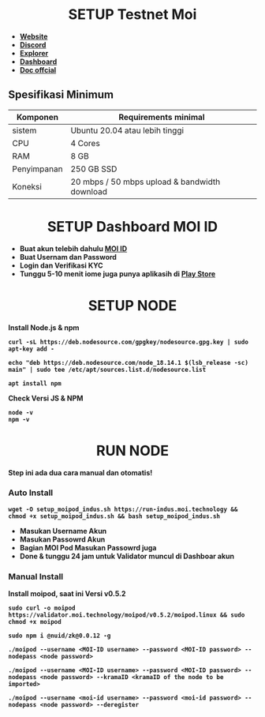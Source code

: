 <h1 align="center"><strong>SETUP Testnet Moi<strong></h1>

- [Website](https://iome.ai/)
- [Discord](https://discord.gg/jjx8sJ8TkB)
- [Explorer](https://voyage.moi.technology/)
- [Dashboard](https://iome.ai/signup)
- [Doc offcial](https://validator.moi.technology/docs?activeTab=CLI)

## Spesifikasi Minimum

| Komponen    | Requirements minimal                          |
| ----------- | --------------------------------------------- |
| sistem      | Ubuntu 20.04 atau lebih tinggi                |
| CPU         | 4 Cores                                       |
| RAM         | 8 GB                                          |
| Penyimpanan | 250 GB SSD                                    |
| Koneksi     | 20 mbps / 50 mbps upload & bandwidth download |

<h1 align="center"><strong>SETUP Dashboard MOI ID<strong></h1>

- Buat akun telebih dahulu [MOI ID](https://iome.ai/)
- Buat Usernam dan Password
- Login dan Verifikasi KYC
- Tunggu 5-10 menit iome juga punya aplikasih di [Play Store](https://play.google.com/store/apps/details?id=com.sarvalabs.iome)

<h1 align="center"><strong>SETUP NODE<strong></h1>

Install Node.js & npm

```
curl -sL https://deb.nodesource.com/gpgkey/nodesource.gpg.key | sudo apt-key add -
```

```
echo "deb https://deb.nodesource.com/node_18.14.1 $(lsb_release -sc) main" | sudo tee /etc/apt/sources.list.d/nodesource.list
```

```
apt install npm
```

Check Versi JS & NPM

```
node -v
npm -v
```

<h1 align="center"><strong>RUN NODE<strong></h1>

Step ini ada dua cara manual dan otomatis!

### Auto Install

```
wget -O setup_moipod_indus.sh https://run-indus.moi.technology && chmod +x setup_moipod_indus.sh && bash setup_moipod_indus.sh
```

- Masukan Username Akun
- Masukan Passowrd Akun
- Bagian MOI Pod Masukan Passowrd juga
- Done & tunggu 24 jam untuk Validator muncul di Dashboar akun

### Manual Install

Install moipod, saat ini Versi v0.5.2

```
sudo curl -o moipod https://validator.moi.technology/moipod/v0.5.2/moipod.linux && sudo chmod +x moipod
```

```
sudo npm i @nuid/zk@0.0.12 -g
```

```
./moipod --username <MOI-ID username> --password <MOI-ID password> --nodepass <node password>
```

```
./moipod --username <MOI-ID username> --password <MOI-ID password> --nodepass <node password> --kramaID <kramaID of the node to be imported>
```

```
./moipod --username <moi-id username> --password <moi-id password> --nodepass <node password> --deregister
```
